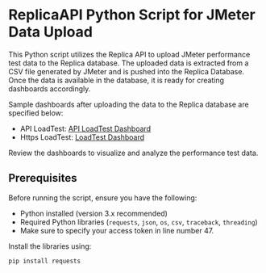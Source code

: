# ReplicaAPI Python Script for JMeter Data Upload

This Python script utilizes the Replica API to upload JMeter performance test data to the Replica database. The uploaded data is extracted from a CSV file generated by JMeter and is pushed into the Replica Database. Once the data is available in the database, it is ready for creating dashboards accordingly.

Sample dashboards after uploading the data to the Replica database are specified below:

- API LoadTest: [API LoadTest Dashboard](https://ui.headspin.io/dashboards/3c-dC0cSz)
- Https LoadTest: [LoadTest Dashboard](https://ui.headspin.io/dashboards/Erlhjb5Iz)

Review the dashboards to visualize and analyze the performance test data.

## Prerequisites

Before running the script, ensure you have the following:

- Python installed (version 3.x recommended)
- Required Python libraries (`requests`, `json`, `os`, `csv`, `traceback`, `threading`)
- Make sure to specify your access token in line number 47.

Install the libraries using:

```bash
pip install requests
```
